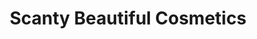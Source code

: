 ---
title: "Scanty Beautiful Cosmetics"
url: /accra/scanty-beautiful-cosmetics-hilla-limann-highway/
shop: beauty
---
